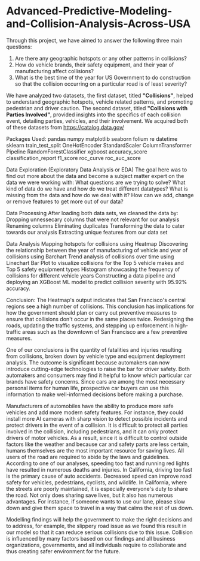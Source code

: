 # Advanced-Predictive-Modeling-and-Collision-Analysis-Across-USA
Through this project, we have aimed to answer the following three main questions:
1. Are there any geographic hotspots or any other patterns in collisions?
2. How do vehicle brands, their safety equipment, and their year of manufacturing affect collisions?
3. What is the best time of the year for US Government to do construction so that the collision occurring on a particular road is of least severity?

We have analyzed two datasets, the first dataset, titled <b>"Collisions"</b>, helped to understand geographic hotspots, vehicle related patterns, and promoting pedestrian and driver caution. The second dataset, titled **"Collisions with Parties Involved"**, provided insights into the specifics of each collision event, detailing parties, vehicles, and their involvement. We acquired both of these datasets from https://catalog.data.gov/

Packages Used:
pandas
numpy
matplotlib
seaborn
folium
re
datetime
sklearn
train_test_split
OneHotEncoder
StandardScaler
ColumnTransformer
Pipeline
RandomForestClassifier
xgboost
accuracy_score
classification_report
f1_score
roc_curve
roc_auc_score

Data Exploration (Exploratory Data Analysis or EDA)
The goal here was to find out more about the data and become a subject matter expert on the data we were working with:
What questions are we trying to solve?
What kind of data do we have and how do we treat different datatypes?
What is missing from the data and how do we deal with it?
How can we add, change or remove features to get more out of our data?

Data Processing
After loading both data sets, we cleaned the data by:
Dropping unnessecary columns that were not relevant for our analysis
Renaming columns
Eliminating duplicates
Transforming the data to cater towards our analysis
Extracting unique features from our data set

Data Analysis
Mapping hotspots for collisions using Heatmap
Discovering the relationship between the year of manufacturing of vehicle and year of collisions using Barchart
Trend analysis of collisions over time using Linechart 
Bar Plot to visualize collisions for the Top 5 vehicle makes and Top 5 safety equipment types
Histogram showcasing the frequency of collisions for different vehicle years
Constructing a data pipeline and deploying an XGBoost ML model to predict collision severity with 95.92% accuracy.

Conclusion:
The Heatmap's output indicates that San Francisco's central regions see a high number of collisions. This conclusion has implications for how the government should plan or carry out preventive measures to ensure that collisions don't occur in the same places twice. Redesigning the roads, updating the traffic systems, and stepping up enforcement in high-traffic areas such as the downtown of San Francisco are a few preventive measures.

One of our conclusions is the quantity of fatalities and injuries resulting from collisions, broken down by vehicle type and equipment deployment analysis. The outcome is significant because automakers can now introduce cutting-edge technologies to raise the bar for driver safety. Both automakers and consumers may find it helpful to know which particular car brands have safety concerns. Since cars are among the most necessary personal items for human life, prospective car buyers can use this information to make well-informed decisions before making a purchase.

Manufacturers of automobiles have the ability to produce more safe vehicles and add more modern safety features. For instance, they could install more AI cameras with sharp vision to detect possible incidents and protect drivers in the event of a collision. It is difficult to protect all parties involved in the collision, including pedestrians, and it can only protect drivers of motor vehicles. As a result, since it is difficult to control outside factors like the weather and because car and safety parts are less certain, humans themselves are the most important resource for saving lives. All users of the road are required to abide by the laws and guidelines. According to one of our analyses, speeding too fast and running red lights have resulted in numerous deaths and injuries. In California, driving too fast is the primary cause of auto accidents. Decreased speed can improve road safety for vehicles, pedestrians, cyclists, and wildlife. In California, where the streets are poorly maintained, it is especially everyone's duty to share the road. Not only does sharing save lives, but it also has numerous advantages. For instance, if someone wants to use our lane, please slow down and give them space to travel in a way that calms the rest of us down.

Modelling findings will help the government to make the right decisions and to address, for example, the slippery road issue as we found this result in our model so that it can reduce serious collisions due to this issue. Collision is influenced by many factors based on our findings and all business organizations, governments, and all individuals require to collaborate and thus creating safer environment for the future.

